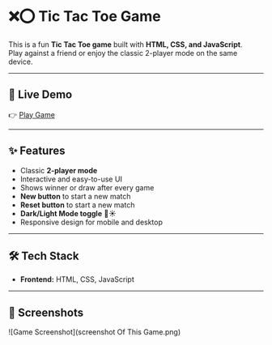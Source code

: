 # ❌⭕ Tic Tac Toe Game

This is a fun **Tic Tac Toe game** built with **HTML, CSS, and JavaScript**.  
Play against a friend or enjoy the classic 2-player mode on the same device.  

---

## 🔗 Live Demo
👉 [Play Game](https://gulabhussain.github.io/Tic-Tac-Toe-Game/)  

---

## ✨ Features
- Classic **2-player mode**  
- Interactive and easy-to-use UI  
- Shows winner or draw after every game
- **New button** to start a new match   
- **Reset button** to start a new match  
- **Dark/Light Mode toggle** 🌙☀️  
- Responsive design for mobile and desktop  

---

## 🛠️ Tech Stack
- **Frontend:** HTML, CSS, JavaScript  

---

## 📸 Screenshots
![Game Screenshot](screenshot Of This Game.png)

